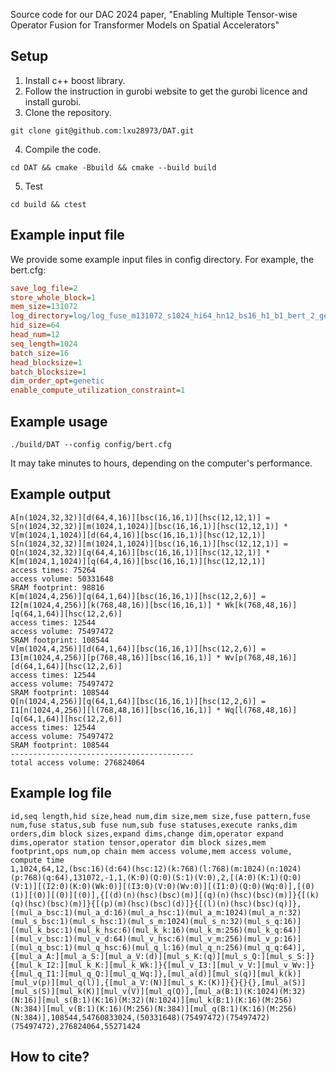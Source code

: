 Source code for our DAC 2024 paper, "Enabling Multiple Tensor-wise Operator Fusion for Transformer Models on Spatial Accelerators"

## Setup
1. Install c++ boost library.
2. Follow the instruction in gurobi website to get the gurobi licence and install gurobi.
3. Clone the repository.
```
git clone git@github.com:lxu28973/DAT.git
```
4. Compile the code.
```
cd DAT && cmake -Bbuild && cmake --build build
```
5. Test
```
cd build && ctest
```

## Example input file
We provide some example input files in config directory.
For example, the bert.cfg:
```ini
save_log_file=2
store_whole_block=1
mem_size=131072
log_directory=log/log_fuse_m131072_s1024_hi64_hn12_bs16_h1_b1_bert_2_genetic
hid_size=64
head_num=12
seq_length=1024
batch_size=16
head_blocksize=1
batch_blocksize=1
dim_order_opt=genetic
enable_compute_utilization_constraint=1
```

## Example usage
```
./build/DAT --config config/bert.cfg
```
It may take minutes to hours, depending on the computer's performance.

## Example output
```
A[n(1024,32,32)][d(64,4,16)][bsc(16,16,1)][hsc(12,12,1)] = S[n(1024,32,32)][m(1024,1,1024)][bsc(16,16,1)][hsc(12,12,1)] * V[m(1024,1,1024)][d(64,4,16)][bsc(16,16,1)][hsc(12,12,1)]
S[n(1024,32,32)][m(1024,1,1024)][bsc(16,16,1)][hsc(12,12,1)] = Q[n(1024,32,32)][q(64,4,16)][bsc(16,16,1)][hsc(12,12,1)] * K[m(1024,1,1024)][q(64,4,16)][bsc(16,16,1)][hsc(12,12,1)]
access times: 75264
access volume: 50331648
SRAM footprint: 98816
K[m(1024,4,256)][q(64,1,64)][bsc(16,16,1)][hsc(12,2,6)] = I2[m(1024,4,256)][k(768,48,16)][bsc(16,16,1)] * Wk[k(768,48,16)][q(64,1,64)][hsc(12,2,6)]
access times: 12544
access volume: 75497472
SRAM footprint: 108544
V[m(1024,4,256)][d(64,1,64)][bsc(16,16,1)][hsc(12,2,6)] = I3[m(1024,4,256)][p(768,48,16)][bsc(16,16,1)] * Wv[p(768,48,16)][d(64,1,64)][hsc(12,2,6)]
access times: 12544
access volume: 75497472
SRAM footprint: 108544
Q[n(1024,4,256)][q(64,1,64)][bsc(16,16,1)][hsc(12,2,6)] = I1[n(1024,4,256)][l(768,48,16)][bsc(16,16,1)] * Wq[l(768,48,16)][q(64,1,64)][hsc(12,2,6)]
access times: 12544
access volume: 75497472
SRAM footprint: 108544
-----------------------------------------
total access volume: 276824064
```


## Example log file
```csv
id,seq length,hid size,head num,dim size,mem size,fuse pattern,fuse num,fuse status,sub fuse num,sub fuse statuses,execute ranks,dim orders,dim block sizes,expand dims,change dim,operator expand dims,operator station tensor,operator dim block sizes,mem footprint,ops num,op chain mem access volume,mem access volume, compute time
1,1024,64,12,(bsc:16)(d:64)(hsc:12)(k:768)(l:768)(m:1024)(n:1024)(p:768)(q:64),131072,-1,1,(K:0)(Q:0)(S:1)(V:0),2,[(A:0)(K:1)(Q:0)(V:1)][(I2:0)(K:0)(Wk:0)][(I3:0)(V:0)(Wv:0)][(I1:0)(Q:0)(Wq:0)],[(0)(1)][(0)][(0)][(0)],{[(d)(n)(hsc)(bsc)(m)][(q)(n)(hsc)(bsc)(m)]}{[(k)(q)(hsc)(bsc)(m)]}{[(p)(m)(hsc)(bsc)(d)]}{[(l)(n)(hsc)(bsc)(q)]},[(mul_a_bsc:1)(mul_a_d:16)(mul_a_hsc:1)(mul_a_m:1024)(mul_a_n:32)(mul_s_bsc:1)(mul_s_hsc:1)(mul_s_m:1024)(mul_s_n:32)(mul_s_q:16)][(mul_k_bsc:1)(mul_k_hsc:6)(mul_k_k:16)(mul_k_m:256)(mul_k_q:64)][(mul_v_bsc:1)(mul_v_d:64)(mul_v_hsc:6)(mul_v_m:256)(mul_v_p:16)][(mul_q_bsc:1)(mul_q_hsc:6)(mul_q_l:16)(mul_q_n:256)(mul_q_q:64)],{[mul_a_A:][mul_a_S:][mul_a_V:(d)][mul_s_K:(q)][mul_s_Q:][mul_s_S:]}{[mul_k_I2:][mul_k_K:][mul_k_Wk:]}{[mul_v_I3:][mul_v_V:][mul_v_Wv:]}{[mul_q_I1:][mul_q_Q:][mul_q_Wq:]},[mul_a(d)][mul_s(q)][mul_k(k)][mul_v(p)][mul_q(l)],{[mul_a_V:(N)][mul_s_K:(K)]}{}{}{},[mul_a(S)][mul_s(S)][mul_k(K)][mul_v(V)][mul_q(Q)],[mul_a(B:1)(K:1024)(M:32)(N:16)][mul_s(B:1)(K:16)(M:32)(N:1024)][mul_k(B:1)(K:16)(M:256)(N:384)][mul_v(B:1)(K:16)(M:256)(N:384)][mul_q(B:1)(K:16)(M:256)(N:384)],108544,54760833024,(50331648)(75497472)(75497472)(75497472),276824064,55271424
```

## How to cite?
